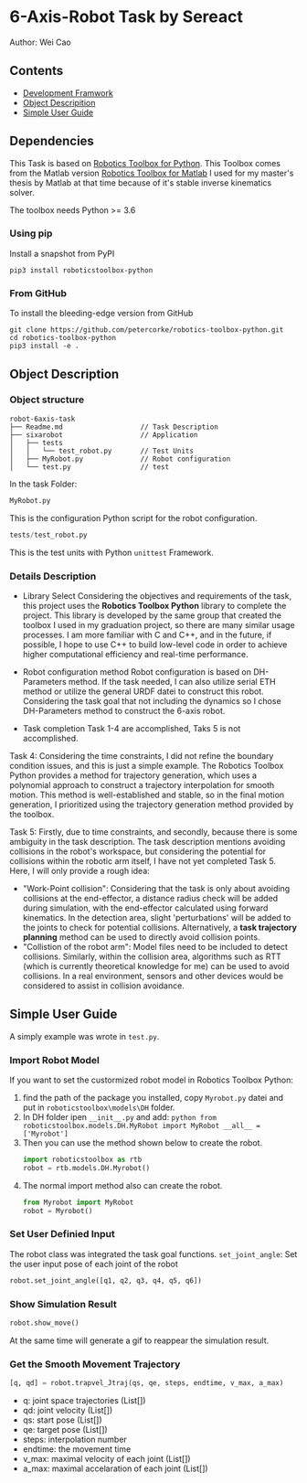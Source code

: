 # 6-Axis-Robot Task by Sereact
Author: Wei Cao

## Contents

- [Development Framwork](#1)
- [Object Descripition](#2)
- [Simple User Guide](#3)

## Dependencies

This Task is based on [Robotics Toolbox for Python](https://github.com/petercorke/spatialmath-python).
This Toolbox comes from the Matlab version [Robotics Toolbox for Matlab](https://github.com/petercorke/spatialmath-python)
I used for my master's thesis by Matlab at that time because of it's stable inverse kinematics solver. 

The toolbox needs Python >= 3.6

### Using pip

Install a snapshot from PyPI

```shell script
pip3 install roboticstoolbox-python
```

### From GitHub

To install the bleeding-edge version from GitHub

```shell script
git clone https://github.com/petercorke/robotics-toolbox-python.git
cd robotics-toolbox-python
pip3 install -e .
```

## Object Description

### Object structure
```
robot-6axis-task
├── Readme.md                   // Task Description                  
├── sixarobot                   // Application
│   ├── tests
│   │   └── test_robot.py       // Test Units
│   ├── MyRobot.py              // Robot configuration
│   └── test.py                 // test
```

In the task Folder:
```python
MyRobot.py
```
This is the configuration Python script for the robot configuration. 


```python
tests/test_robot.py
```
This is the test units with Python `unittest` Framework.

### Details Description

- Library Select
 Considering the objectives and requirements of the task, this project uses the **Robotics Toolbox 
 Python** library to complete the project. This library is developed by the same group that created 
 the toolbox I used in my graduation project, so there are many similar usage processes. I am more 
 familiar with C and C++, and in the future, if possible, I hope to use C++ to build low-level 
 code in order to achieve higher computational efficiency and real-time performance.

- Robot configuration method
 Robot configuration is based on DH-Parameters method. If the task needed, I can also utilize serial ETH 
 method or utilize the general URDF datei to construct this robot. Considering the task goal that not 
 including the dynamics so I chose DH-Parameters method to construct the 6-axis robot.

- Task completion
  Task 1-4 are accomplished, Taks 5 is not accomplished.

 Task 4: 
  Considering the time constraints, I did not refine the boundary condition issues, and this is 
  just a simple example. The Robotics Toolbox Python provides a method for trajectory generation, which 
  uses a polynomial approach to construct a trajectory interpolation for smooth motion. This method is 
  well-established and stable, so in the final motion generation, I prioritized using the trajectory 
  generation method provided by the toolbox. 

 Task 5:
  Firstly, due to time constraints, and secondly, because there is some ambiguity in the task description. 
  The task description mentions avoiding collisions in the robot's workspace, but considering the potential 
  for collisions within the robotic arm itself, I have not yet completed Task 5. Here, I will only provide 
  a rough idea:
  - "Work-Point collision": Considering that the task is only about avoiding collisions at the end-effector, 
  a distance radius check will be added during simulation, with the end-effector calculated using forward kinematics. 
  In the detection area, slight 'perturbations' will be added to the joints to check for potential collisions. 
  Alternatively, a **task trajectory planning** method can be used to directly avoid collision points. 
  - "Collistion of the robot arm":  Model files need to be included to detect collisions. Similarly, within the 
  collision area, algorithms such as RTT (which is currently theoretical knowledge for me) can be used to avoid 
  collisions. In a real environment, sensors and other devices would be considered to assist in collision avoidance.

## Simple User Guide
A simply example was wrote in `test.py`.

### Import Robot Model

If you want to set the custormized robot model in Robotics Toolbox Python:

 1. find the path of the package you installed, copy `Myrobot.py` datei and put in `roboticstoolbox\models\DH` folder.
 2.  In DH folder ipen `__init__.py` and add:
    ```python
    from roboticstoolbox.models.DH.MyRobot import MyRobot
    __all__ = ['Myrobot']
    ```
 3. Then you can use the method shown below to create the robot.
    ```python
    import roboticstoolbox as rtb
    robot = rtb.models.DH.Myrobot()
    ```
 4. The normal import method also can create the robot.
    ```python
    from Myrobot import MyRobot
    robot = Myrobot()
    ```

### Set User Definied Input
The robot class was integrated the task goal functions.
`set_joint_angle`: Set the user input pose of each joint of the robot
```python
robot.set_joint_angle([q1, q2, q3, q4, q5, q6])
```

### Show Simulation Result
```python
robot.show_move()
```
At the same time will generate a gif to reappear the simulation result.

### Get the Smooth Movement Trajectory
```python
[q, qd] = robot.trapvel_Jtraj(qs, qe, steps, endtime, v_max, a_max)
```
- q:  joint space trajectories (List[])
- qd: joint velocity (List[])
- qs: start pose (List[])
- qe: target pose (List[])
- steps: interpolation number 
- endtime: the movement time 
- v_max: maximal velocity of each joint (List[])
- a_max: maximal accelaration of each joint (List[])
